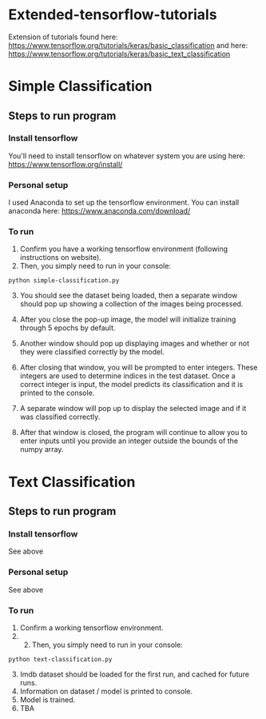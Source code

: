# Extended-tensorflow-tutorials
Extension of tutorials found here: https://www.tensorflow.org/tutorials/keras/basic_classification
and here: https://www.tensorflow.org/tutorials/keras/basic_text_classification

# Simple Classification
## Steps to run program
### Install tensorflow
You'll need to install tensorflow on whatever system you are using here: https://www.tensorflow.org/install/
### Personal setup
I used Anaconda to set up the tensorflow environment. 
You can install anaconda here: https://www.anaconda.com/download/
### To run
1. Confirm you have a working tensorflow environment (following instructions on website). 
2. Then, you simply need to run in your console:
```
python simple-classification.py
```
3. You should see the dataset being loaded, then a separate window should pop up showing a collection of the images
being processed.

4. After you close the pop-up image, the model will initialize training through 5 epochs by default.

5. Another window should pop up displaying images and whether or not they were classified correctly by the model.

6. After closing that window, you will be prompted to enter integers. These integers are used to determine indices in the test
dataset. Once a correct integer is input, the model predicts its classification and it is printed to the console.

7. A separate window will pop up to display the selected image and if it was classified correctly.

8. After that window is closed, the program will continue to allow you to enter inputs until you provide an integer outside
the bounds of the numpy array. 

# Text Classification
## Steps to run program
### Install tensorflow
See above
### Personal setup
See above
### To run
1. Confirm a working tensorflow environment.
2. 2. Then, you simply need to run in your console:
```
python text-classification.py
```
3. Imdb dataset should be loaded for the first run, and cached for future runs.
4. Information on dataset / model is printed to console.
5. Model is trained.
6. TBA


